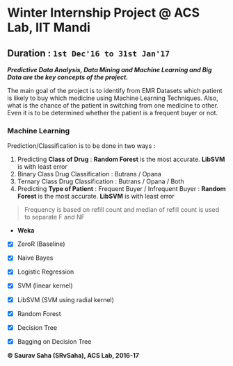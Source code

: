 # Winter Internship Project @ ACS Lab, IIT Mandi #
**Duration** : `1st Dec'16 to 31st Jan'17`
----
__*Predictive Data Analysis, Data Mining and Machine Learning and Big Data are the key concepts of the project.*__

The main goal of the project is to identify from EMR Datasets which patient is likely to buy which medicine using Machine Learning Techniques. Also, what is the chance of the patient in switching from one medicine to other. Even it is to be determined whether the patient is a frequent buyer or not.
### Machine Learning ###
Prediction/Classification is to be done in two ways : 
 1.  Predicting __Class of Drug__ : __Random Forest__ is the most accurate. __LibSVM__ is with least error
   1. Binary Class Drug Classification : Butrans / Opana
   2. Ternary Class Drug Classification : Butrans / Opana / Both 
 2.  Predicting __Type of Patient__ : Frequent Buyer / Infrequent Buyer : __Random Forest__ is the most accurate. __LibSVM__ is with least error
 > Frequency is based on refill count and median of refill count is used to separate F and NF  

 * __Weka__
  -  [x]  ZeroR (Baseline)
  -  [x]  Naive Bayes
  -  [x]  Logistic Regression 
  -  [x]  SVM (linear kernel)
  -  [x]  LibSVM (SVM using radial kernel)
  -  [x]  Random Forest
  -  [x]  Decision Tree
  -  [x]  Bagging on Decision Tree
    


**&copy; Saurav Saha (SRvSaha), ACS Lab, 2016-17**
